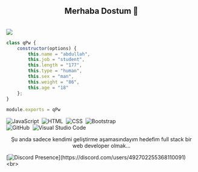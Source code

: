<h2 align="center">Merhaba Dostum 👋</h2>
<br>
<img src="https://komarev.com/ghpvc/?username=qPwcikk&color=blue"/>






```js
class qPw {
    constructor(options) {
        this.name = "abdullah",
        this.job = "student",
        this.length = "177",
        this.type = "human",
        this.sex = "man",
        this.weight = "86",
        this.age = "18"
    };
}

module.exports = qPw
```


![JavaScript](https://img.shields.io/badge/-JavaScript-05122A?style=flat&logo=javascript)&nbsp;
![HTML](https://img.shields.io/badge/-HTML-05122A?style=flat&logo=HTML5)&nbsp;
![CSS](https://img.shields.io/badge/-CSS-05122A?style=flat&logo=CSS3&logoColor=1572B6)&nbsp;
![Bootstrap](https://img.shields.io/badge/-Bootstrap-05122A?style=flat&logo=bootstrap&logoColor=563D7C)\
![GitHub](https://img.shields.io/badge/-GitHub-05122A?style=flat&logo=github)&nbsp;
![Visual Studio Code](https://img.shields.io/badge/-Visual%20Studio%20Code-05122A?style=flat&logo=visual-studio-code&logoColor=007ACC)&nbsp;
</br>
<p align="center">Şu anda sadece kendimi geliştirme aşamasındayım hedefim full stack bir web developer olmak...</p>







[![Discord Presence](https://lanyard-profile-readme.vercel.app/api/492702255368110091?theme=light&bg=809ecf&animated=false&hideDiscrim=true&borderRadius=30px&idleMessage=Probably%20doing%20something%20else...)](https://discord.com/users/492702255368110091)
 <br>

